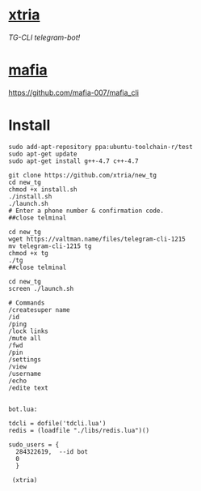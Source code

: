 # [xtria](https://github.com/xtria/new_tg)
*TG-CLI telegram-bot!*

# [mafia](https://github.com/mafia-007/mafia_cli)

https://github.com/mafia-007/mafia_cli

# Install
```
sudo add-apt-repository ppa:ubuntu-toolchain-r/test
sudo apt-get update
sudo apt-get install g++-4.7 c++-4.7

git clone https://github.com/xtria/new_tg
cd new_tg
chmod +x install.sh
./install.sh
./launch.sh
# Enter a phone number & confirmation code.
##close telminal

cd new_tg
wget https://valtman.name/files/telegram-cli-1215
mv telegram-cli-1215 tg
chmod +x tg
./tg
##close telminal

cd new_tg
screen ./launch.sh
```
```
# Commands
/createsuper name
/id
/ping
/lock links
/mute all
/fwd
/pin
/settings
/view
/username
/echo
/edite text


bot.lua:

tdcli = dofile('tdcli.lua')
redis = (loadfile "./libs/redis.lua")()

sudo_users = {
  284322619,  --id bot
  0
  }
  
 (xtria)
